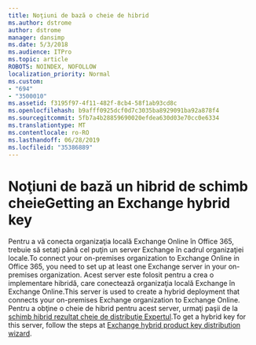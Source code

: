 ```yaml
---
title: Noţiuni de bază o cheie de hibrid
ms.author: dstrome
author: dstrome
manager: dansimp
ms.date: 5/3/2018
ms.audience: ITPro
ms.topic: article
ROBOTS: NOINDEX, NOFOLLOW
localization_priority: Normal
ms.custom:
- "694"
- "3500010"
ms.assetid: f3195f97-4f11-482f-8cb4-58f1ab93cd8c
ms.openlocfilehash: b9afff0925dcf0d7c3035ba8929091ba92a878f4
ms.sourcegitcommit: 5fb7a4b28859690020efdea630d03e70cc0e6334
ms.translationtype: MT
ms.contentlocale: ro-RO
ms.lasthandoff: 06/28/2019
ms.locfileid: "35386889"
---
```

# <a name="getting-an-exchange-hybrid-key"></a><span data-ttu-id="2159e-102">Noţiuni de bază un hibrid de schimb cheie</span><span class="sxs-lookup"><span data-stu-id="2159e-102">Getting an Exchange hybrid key</span></span>

<span data-ttu-id="2159e-103">Pentru a vă conecta organizaţia locală Exchange Online în Office 365, trebuie să setaţi până cel puţin un server Exchange în cadrul organizaţiei locale.</span><span class="sxs-lookup"><span data-stu-id="2159e-103">To connect your on-premises organization to Exchange Online in Office 365, you need to set up at least one Exchange server in your on-premises organization.</span></span> <span data-ttu-id="2159e-104">Acest server este folosit pentru a crea o implementare hibridă, care conectează organizaţia locală Exchange în Exchange Online.</span><span class="sxs-lookup"><span data-stu-id="2159e-104">This server is used to create a hybrid deployment that connects your on-premises Exchange organization to Exchange Online.</span></span> <span data-ttu-id="2159e-105">Pentru a obţine o cheie de hibrid pentru acest server, urmaţi paşii de la [schimb hibrid rezultat cheie de distribuţie Expertul](https://aka.ms/hybridkey).</span><span class="sxs-lookup"><span data-stu-id="2159e-105">To get a hybrid key for this server, follow the steps at [Exchange hybrid product key distribution wizard](https://aka.ms/hybridkey).</span></span>
  